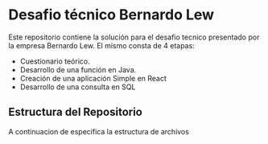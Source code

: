 # Desafio técnico Bernardo Lew

Este repositorio contiene la solución para el desafio tecnico presentado por la empresa Bernardo Lew. El mismo consta de 4 etapas:
- Cuestionario teórico.
- Desarrollo de una función en Java.
- Creación de una aplicación Simple en React
- Desarrollo de una consulta en SQL

## Estructura del Repositorio

A continuacion de especifica la estructura de archivos

